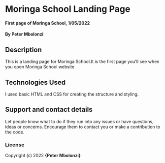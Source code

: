 # Moringa School Landing Page
#### First page of Moringa School, 1/05/2022
#### By **Peter Mbolonzi**
## Description
This is a landing page for Moringa School.It is the first page you'll see when you open Moringa School website 
## Technologies Used
I used basic HTML and CSS for creating the structure and styling.
## Support and contact details
Let people know what to do if they run into any issues or have questions, ideas or concerns.  Encourage them to contact you or make a contribution to the code.
### License
Copyright (c) 2022 **{Peter Mbolonzi}**